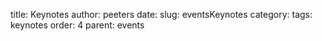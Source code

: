 title: Keynotes
author: peeters
date:
slug: eventsKeynotes
category: 
tags: keynotes
order: 4
parent: events
